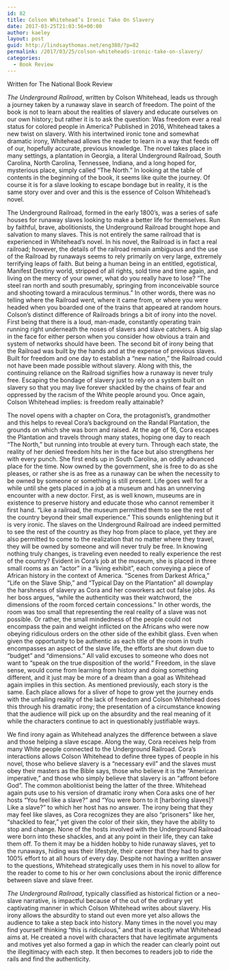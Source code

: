 ```yaml
---
id: 82
title: Colson Whitehead’s Ironic Take On Slavery
date: 2017-03-25T21:03:56+00:00
author: kaeley
layout: post
guid: http://lindsaythomas.net/eng380/?p=82
permalink: /2017/03/25/colson-whiteheads-ironic-take-on-slavery/
categories:
  - Book Review
---
```

Written for The National Book Review

_The Underground Railroad_, written by Colson Whitehead, leads us through a journey taken by a runaway slave in search of freedom. The point of the book is not to learn about the realities of slavery and educate ourselves on our own history; but rather it is to ask the question: Was freedom ever a real status for colored people in America? Published in 2016, Whitehead takes a new twist on slavery. With his intertwined ironic tone and somewhat dramatic irony, Whitehead allows the reader to learn in a way that feeds off of our, hopefully accurate, previous knowledge. The novel takes place in many settings, a plantation in Georgia, a literal Underground Railroad, South Carolina, North Carolina, Tennessee, Indiana, and a long hoped for, mysterious place, simply called “The North.” In looking at the table of contents in the beginning of the book, it seems like quite the journey. Of course it is for a slave looking to escape bondage but in reality, it is the same story over and over and this is the essence of Colson Whitehead’s novel.

The Underground Railroad, formed in the early 1800’s, was a series of safe houses for runaway slaves looking to make a better life for themselves. Run by faithful, brave, abolitionists, the Underground Railroad brought hope and salvation to many slaves. This is not entirely the same railroad that is experienced in Whitehead’s novel. In his novel, the Railroad is in fact a real railroad; however, the details of the railroad remain ambiguous and the use of the Railroad by runaways seems to rely primarily on very large, extremely terrifying leaps of faith. But being a human being in an entitled, egotistical, Manifest Destiny world, stripped of all rights, sold time and time again, and living on the mercy of your owner, what do you really have to lose? “The steel ran north and south presumably, springing from inconceivable source and shooting toward a miraculous terminus.” In other words, there was no telling where the Railroad went, where it came from, or where you were headed when you boarded one of the trains that appeared at random hours. Colson’s distinct difference of Railroads brings a bit of irony into the novel. First being that there is a loud, man-made, constantly operating train running right underneath the noses of slavers and slave catchers. A big slap in the face for either person when you consider how obvious a train and system of networks should have been. The second bit of irony being that the Railroad was built by the hands and at the expense of previous slaves. Built for freedom and one day to establish a “new nation,” the Railroad could not have been made possible without slavery. Along with this, the continuing reliance on the Railroad signifies how a runaway is never truly free. Escaping the bondage of slavery just to rely on a system built on slavery so that you may live forever shackled by the chains of fear and oppressed by the racism of the White people around you. Once again, Colson Whitehead implies: is freedom really attainable?

The novel opens with a chapter on Cora, the protagonist’s, grandmother and this helps to reveal Cora’s background on the Randal Plantation, the grounds on which she was born and raised. At the age of 16, Cora escapes the Plantation and travels through many states, hoping one day to reach “The North,” but running into trouble at every turn. Through each state, the reality of her denied freedom hits her in the face but also strengthens her with every punch. She first ends up in South Carolina, an oddly advanced place for the time. Now owned by the government, she is free to do as she pleases, or rather she is as free as a runaway can be when the necessity to be owned by someone or something is still present. Life goes well for a while until she gets placed in a job at a museum and has an unnerving encounter with a new doctor. First, as is well known, museums are in existence to preserve history and educate those who cannot remember it first hand. “Like a railroad, the museum permitted them to see the rest of the country beyond their small experience.” This sounds enlightening but it is very ironic. The slaves on the Underground Railroad are indeed permitted to see the rest of the country as they hop from place to place, yet they are also permitted to come to the realization that no matter where they travel, they will be owned by someone and will never truly be free. In knowing nothing truly changes, is traveling even needed to really experience the rest of the country? Evident in Cora’s job at the museum, she is placed in three small rooms as an “actor” in a “living exhibit”, each conveying a piece of African history in the context of America. “Scenes from Darkest Africa,” “Life on the Slave Ship,” and “Typical Day on the Plantation” all downplay the harshness of slavery as Cora and her coworkers act out false jobs. As her boss argues, “while the authenticity was their watchword, the dimensions of the room forced certain concessions.” In other words, the room was too small that representing the real reality of a slave was not possible. Or rather, the small mindedness of the people could not encompass the pain and weight inflicted on the Africans who were now obeying ridiculous orders on the other side of the exhibit glass. Even when given the opportunity to be authentic as each title of the room in truth encompasses an aspect of the slave life, the efforts are shut down due to “budget” and “dimensions.” All valid excuses to someone who does not want to “speak on the true disposition of the world.” Freedom, in the slave sense, would come from learning from history and doing something different, and it just may be more of a dream than a goal as Whitehead again implies in this section. As mentioned previously, each story is the same. Each place allows for a sliver of hope to grow yet the journey ends with the unfailing reality of the lack of freedom and Colson Whitehead does this through his dramatic irony; the presentation of a circumstance knowing that the audience will pick up on the absurdity and the real meaning of it while the characters continue to act in questionably justifiable ways.

We find irony again as Whitehead analyzes the difference between a slave and those helping a slave escape. Along the way, Cora receives help from many White people connected to the Underground Railroad. Cora’s interactions allows Colson Whitehead to define three types of people in his novel, those who believe slavery is a “necessary evil” and the slaves must obey their masters as the Bible says, those who believe it is the “American imperative,” and those who simply believe that slavery is an “affront before God”. The common abolitionist being the latter of the three. Whitehead again puts use to his version of dramatic irony when Cora asks one of her hosts “You feel like a slave?” and “You were born to it [harboring slaves]? Like a slave?” to which her host has no answer. The irony being that they may feel like slaves, as Cora recognizes they are also “prisoners” like her, “shackled to fear,” yet given the color of their skin, they have the ability to stop and change. None of the hosts involved with the Underground Railroad were born into these shackles, and at any point in their life, they can take them off. To them it may be a hidden hobby to hide runaway slaves, yet to the runaways, hiding was their lifestyle, their career that they had to give 100% effort to at all hours of every day. Despite not having a written answer to the questions, Whitehead strategically uses them in his novel to allow for the reader to come to his or her own conclusions about the ironic difference between slave and slave freer.

_The Underground Railroad_, typically classified as historical fiction or a neo-slave narrative, is impactful because of the out of the ordinary yet captivating manner in which Colson Whitehead writes about slavery. His irony allows the absurdity to stand out even more yet also allows the audience to take a step back into history. Many times in the novel you may find yourself thinking “this is ridiculous,” and that is exactly what Whitehead aims at. He created a novel with characters that have legitimate arguments and motives yet also formed a gap in which the reader can clearly point out the illegitimacy with each step. It then becomes to readers job to ride the rails and find the authenticity.

&nbsp;

&nbsp;